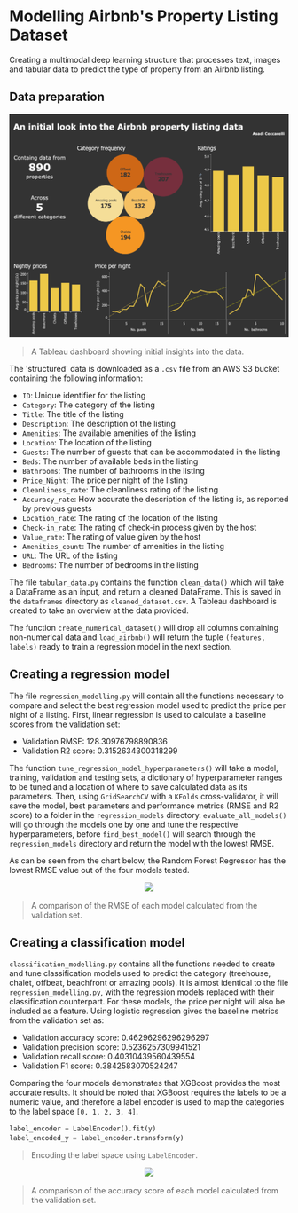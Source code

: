# Modelling Airbnb's Property Listing Dataset

Creating a multimodal deep learning structure that processes text, images and tabular data to predict the type of property from an Airbnb listing.


## Data preparation

<p align='center'>
  <img src='README-images/airbnb-listing-dashboard.png' width='700'>
</p>

> A Tableau dashboard showing initial insights into the data.

The 'structured' data is downloaded as a `.csv` file from an AWS S3 bucket containing the following information:
- `ID`: Unique identifier for the listing
- `Category`: The category of the listing
- `Title`: The title of the listing
- `Description`: The description of the listing
- `Amenities`: The available amenities of the listing
- `Location`: The location of the listing
- `Guests`: The number of guests that can be accommodated in the listing
- `Beds`: The number of available beds in the listing
- `Bathrooms`: The number of bathrooms in the listing
- `Price_Night`: The price per night of the listing
- `Cleanliness_rate`: The cleanliness rating of the listing
- `Accuracy_rate`: How accurate the description of the listing is, as reported by previous guests
- `Location_rate`: The rating of the location of the listing
- `Check-in_rate`: The rating of check-in process given by the host
- `Value_rate`: The rating of value given by the host
- `Amenities_count`: The number of amenities in the listing
- `URL`: The URL of the listing
- `Bedrooms`: The number of bedrooms in the listing

The file `tabular_data.py` contains the function `clean_data()` which will take a DataFrame as an input, and return a cleaned DataFrame. This is saved in the `dataframes` directory as `cleaned_dataset.csv`. A Tableau dashboard is created to take an overview at the data provided.

The function `create_numerical_dataset()` will drop all columns containing non-numerical data and `load_airbnb()` will return the tuple `(features, labels)` ready to train a regression model in the next section.


## Creating a regression model

The file `regression_modelling.py` will contain all the functions necessary to compare and select the best regression model used to predict the price per night of a listing. First, linear regression is used to calculate a baseline scores from the validation set:
- Validation RMSE: 128.30976798890836
- Validation R2 score: 0.3152634300318299

The function `tune_regression_model_hyperparameters()` will take a model, training, validation and testing sets, a dictionary of hyperparameter ranges to be tuned and a location of where to save calculated data as its parameters. Then, using `GridSearchCV` with a `KFolds` cross-validator, it will save the model, best parameters and performance metrics (RMSE and R2 score) to a folder in the `regression_models` directory. `evaluate_all_models()` will go through the models one by one and tune the respective hyperparameters, before `find_best_model()` will search through the `regression_models` directory and return the model with the lowest RMSE.

As can be seen from the chart below, the Random Forest Regressor has the lowest RMSE value out of the four models tested.

<p align='center'>
  <img src='README-images/regression-rmse.png' width='500'>
</p>

> A comparison of the RMSE of each model calculated from the validation set.


## Creating a classification model

`classification_modelling.py` contains all the functions needed to create and tune classification models used to predict the category (treehouse, chalet, offbeat, beachfront or amazing pools). It is almost identical to the file `regression_modelling.py`, with the regression models replaced with their classification counterpart. For these models, the price per night will also be included as a feature. Using logistic regression gives the baseline metrics from the validation set as:
- Validation accuracy score: 0.46296296296296297
- Validation precision score: 0.5236257309941521
- Validation recall score: 0.40310439560439554
- Validation F1 score: 0.3842583070524247

Comparing the four models demonstrates that XGBoost provides the most accurate results. It should be noted that XGBoost requires the labels to be a numeric value, and therefore a label encoder is used to map the categories to the label space `[0, 1, 2, 3, 4]`.

```python
label_encoder = LabelEncoder().fit(y)
label_encoded_y = label_encoder.transform(y)
```

> Encoding the label space using `LabelEncoder`.

<p align='center'>
  <img src='README-images/classification-accuracy.png' width='500'>
</p>

> A comparison of the accuracy score of each model calculated from the validation set.
